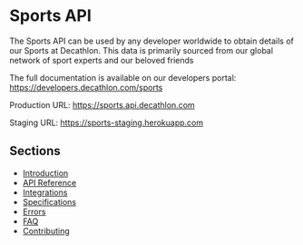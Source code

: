 # Sports API

The Sports API can be used by any developer worldwide to obtain details of our
Sports at Decathlon. This data is primarily sourced from our global network of
sport experts and our beloved friends

The full documentation is available on our developers portal:
https://developers.decathlon.com/sports

Production URL: https://sports.api.decathlon.com

Staging URL: https://sports-staging.herokuapp.com

## Sections
* [Introduction](https://github.com/Decathlon/sports-docs/blob/master/00_introduction.md)
* [API Reference](https://github.com/Decathlon/sports-docs/blob/master/01_api_reference.md)
* [Integrations](https://github.com/Decathlon/sports-docs/blob/master/02_integrations.md)
* [Specifications](https://github.com/Decathlon/sports-docs/blob/master/03_specifications.md)
* [Errors](https://github.com/Decathlon/sports-docs/blob/master/04_errors.md)
* [FAQ](https://github.com/Decathlon/sports-docs/blob/master/05_faq.md)
* [Contributing](https://github.com/Decathlon/sports-docs/blob/master/06_contributing.md)
